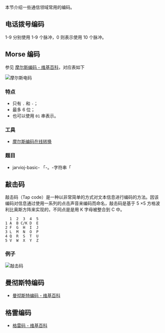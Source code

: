 本节介绍一些通信领域常用的编码。

## 电话拨号编码

1-9 分别使用 1-9 个脉冲，0 则表示使用 10 个脉冲。

## Morse 编码

参见 [摩尔斯编码 - 维基百科](https://zh.wikipedia.org/wiki/%E6%91%A9%E5%B0%94%E6%96%AF%E7%94%B5%E7%A0%81)，对应表如下

![摩尔斯电码](/misc/encode/images/morse.jpg)

### 特点

- 只有 `.` 和 `-`；
- 最多 6 位；
- 也可以使用 `01` 串表示。

### 工具

- [摩尔斯编码在线转换](http://www.zhongguosou.com/zonghe/moErSiCodeConverter.aspx)

### 题目

- jarvioj-basic- 「-。-字符串「

## 敲击码

敲击码（Tap code）是一种以非常简单的方式对文本信息进行编码的方法。因该编码对信息通过使用一系列的点击声音来编码而命名，敲击码是基于 5 ×5 方格波利比奥斯方阵来实现的，不同点是是用 K 字母被整合到 C 中。

```text
  1  2  3  4  5
1 A  B C/K D  E
2 F  G  H  I  J 
3 L  M  N  O  P
4 Q  R  S  T  U
5 V  W  X  Y  Z
```

### 例子

![敲击码](/misc/encode/images/tapcode.jpg)

## 曼彻斯特编码

- [曼彻斯特编码 - 维基百科](https://zh.wikipedia.org/wiki/%E6%9B%BC%E5%BD%BB%E6%96%AF%E7%89%B9%E7%BC%96%E7%A0%81)

## 格雷编码

- [格雷码 - 维基百科](https://zh.wikipedia.org/wiki/%E6%A0%BC%E9%9B%B7%E7%A0%81)